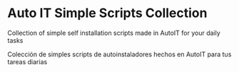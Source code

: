 # Auto IT Simple Scripts Collection

Collection of simple self installation scripts made in AutoIT for your daily tasks

Colección de simples scripts de autoinstaladores hechos en AutoIT para tus tareas diarias
